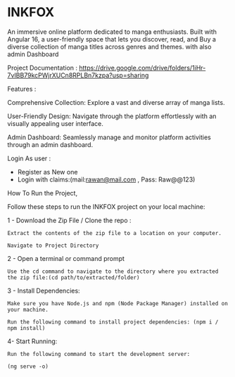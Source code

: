 # INKFOX
An immersive online platform dedicated to manga enthusiasts. Built with Angular 16, a user-friendly space that lets you discover, read, and Buy a diverse collection of manga titles across genres and themes. with also admin Dashboard


Project Documentation : https://drive.google.com/drive/folders/1iHr-7vIBB79kcPWjrXUCn8RPLBn7kzpa?usp=sharing


Features : 

Comprehensive Collection: Explore a vast and diverse array of manga lists.

User-Friendly Design: Navigate through the platform effortlessly with an visually appealing user interface.

Admin Dashboard: Seamlessly manage and monitor platform activities through an admin dashboard.


Login As user :
- Register as New one
- Login with claims:(mail:rawan@mail.com , Pass: Raw@@123)

How To Run the Project,

Follow these steps to run the INKFOX project on your local machine:

1 - Download the Zip File / Clone the repo :

    Extract the contents of the zip file to a location on your computer.
    
    Navigate to Project Directory
    
2 - Open a terminal or command prompt

    Use the cd command to navigate to the directory where you extracted the zip file:(cd path/to/extracted/folder)
    
3 - Install Dependencies:

    Make sure you have Node.js and npm (Node Package Manager) installed on your machine.
    
    Run the following command to install project dependencies: (npm i / npm install)
    
4- Start Running: 

    Run the following command to start the development server:
    
    (ng serve -o)
    
